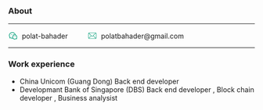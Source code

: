

### About

---

  <div style="display: flex; align-items: center; gap: 40px;">
  <div style="display: flex; align-items: center; gap: 8px;">
  <svg t="1750432457943" class="icon" viewBox="0 0 1024 1024" version="1.1" xmlns="http://www.w3.org/2000/svg" p-id="4058" width="20" height="20"><path d="M767.818667 409.173333C867.338667 444.266667 938.666667 539.136 938.666667 650.666667c0 42.709333-10.496 83.978667-30.261334 120.842666-1.792 3.338667-4.992 8.928-9.696 16.96l14.613334 53.557334c6.506667 23.893333-15.402667 45.813333-39.296 39.296l-53.642667-14.634667-6.229333 3.669333A254.933333 254.933333 0 0 1 682.666667 906.666667c-77.994667 0-147.84-34.88-194.805334-89.888a352.608 352.608 0 0 1-56.64 4.554666c-63.338667 0-124.266667-16.853333-177.472-48.298666-1.834667-1.088-6.410667-3.733333-13.632-7.893334l-80.544 21.653334c-23.914667 6.432-45.76-15.573333-39.146666-39.434667l21.792-78.752a961.205333 961.205333 0 0 1-15.904-27.317333A336.384 336.384 0 0 1 85.333333 480c0-188.618667 154.965333-341.333333 345.888-341.333333 159.914667 0 297.984 108.010667 335.818667 259.296 0.949333 3.765333 1.173333 7.552 0.778667 11.2z m-68.106667-13.952C662.88 282.037333 555.178667 202.666667 431.221333 202.666667 275.434667 202.666667 149.333333 326.933333 149.333333 480c0 46.272 11.498667 90.837333 33.194667 130.698667 2.88 5.290667 10.176 17.706667 21.621333 36.746666a32 32 0 0 1 3.413334 25.013334l-10.517334 37.994666 39.232-10.549333a32 32 0 0 1 24.234667 3.146667c14.272 8.192 22.773333 13.098667 25.802667 14.890666A283.882667 283.882667 0 0 0 431.221333 757.333333c6.154667 0 12.288-0.192 18.389334-0.576A255.061333 255.061333 0 0 1 426.666667 650.666667c0-141.386667 114.613333-256 256-256 5.728 0 11.413333 0.192 17.045333 0.554666z m133.706667 397.056a32 32 0 0 1 3.338666-24.725333 996.672 996.672 0 0 0 15.242667-26.293333A190.997333 190.997333 0 0 0 874.666667 650.666667c0-106.037333-85.962667-192-192-192s-192 85.962667-192 192 85.962667 192 192 192a190.933333 190.933333 0 0 0 98.570666-27.2c2.208-1.322667 8.288-4.874667 18.517334-10.837334a32 32 0 0 1 24.522666-3.210666l12.565334 3.424-3.424-12.565334zM330.666667 426.666667a42.666667 42.666667 0 1 1 0-85.333334 42.666667 42.666667 0 0 1 0 85.333334z m192 0a42.666667 42.666667 0 1 1 0-85.333334 42.666667 42.666667 0 0 1 0 85.333334z m85.333333 202.666666a32 32 0 1 1 0-64 32 32 0 0 1 0 64z m149.333333 0a32 32 0 1 1 0-64 32 32 0 0 1 0 64z" fill="#0BA07D" p-id="4059"></path></svg>
  <span>polat-bahader</span>
</div>
<div style="display: flex; align-items: center; gap: 8px;">
 <svg t="1750432385764" class="icon" viewBox="0 0 1024 1024" version="1.1" xmlns="http://www.w3.org/2000/svg" p-id="2880" width="20" height="20"><path d="M838.954667 234.666667H170.666667c-3.626667 0-7.168 0.448-10.56 1.322666l323.690666 323.669334a21.333333 21.333333 0 0 0 30.165334 0L838.954667 234.666667z m46.144 14.186666l-260.693334 260.693334 262.933334 262.912c5.44-7.168 8.661333-16.106667 8.661333-25.792V277.333333c0-10.944-4.117333-20.906667-10.88-28.48zM843.861333 789.333333l-249.6-249.621333-50.133333 50.133333a64 64 0 0 1-90.517333 0l-50.112-50.133333L156.373333 786.88c4.48 1.578667 9.28 2.453333 14.314667 2.453333h673.194667zM128.661333 754.218667L373.333333 509.525333 129.578667 265.813333A42.709333 42.709333 0 0 0 128 277.333333v469.333334c0 2.56 0.213333 5.098667 0.661333 7.552zM170.666667 192h682.666666a85.333333 85.333333 0 0 1 85.333334 85.333333v469.333334a85.333333 85.333333 0 0 1-85.333334 85.333333H170.666667a85.333333 85.333333 0 0 1-85.333334-85.333333V277.333333a85.333333 85.333333 0 0 1 85.333334-85.333333z" fill="#0BA07D" p-id="2881"></path></svg>
  <span>polatbahader@gmail.com</span>
</div>
</div>

---



### Work experience

* China Unicom (Guang Dong)	Back end developer
* Developmant Bank of Singapore (DBS) 	Back end developer , Block chain developer , Business analysist





